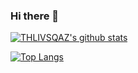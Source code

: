 ### Hi there 👋

[![THLIVSQAZ's github stats](https://github-readme-stats.vercel.app/api?username=THLIVSQAZ&theme=buefy&show_icons=true&count_private=true)](https://github.com/THLIVSQAZ)

[![Top Langs](https://github-readme-stats.vercel.app/api/top-langs/?username=THLIVSQAZ&layout=compact)](https://github.com/THLIVSQAZ)